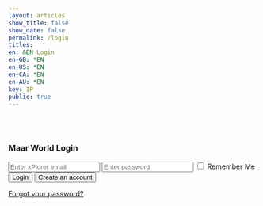 ```yaml
---
layout: articles
show_title: false
show_date: false
permalink: /login
titles:
en: &EN Login
en-GB: *EN
en-US: *EN
en-CA: *EN
en-AU: *EN
key: IP
public: true
---
```


<br><br>

<div class="form-container">
<h3 id="loginTitle">Maar World Login</h3>

<!-- Login Form (shown if no recovery token is present) -->
<form id="loginForm" class="contact-form">
    <input type="email" id="email" required placeholder="Enter xPlorer email" />
    <input type="password" id="password" required placeholder="Enter password" />
    <label>
        <input type="checkbox" id="rememberMe" /> Remember Me
    </label>
    <button type="submit">Login</button>
    <button type="button" id="createAccount" class="btn button--outline-primary button--circle">Create an account</button>
</form>

<!-- Reset Password Form (shown if recovery token is present) -->
<form id="resetPasswordForm" class="contact-form" style="display: none;">
    <input type="password" id="newPassword" required placeholder="Enter your new password" />
    <input type="password" id="confirmPassword" required placeholder="Confirm your new password" />
    <button type="submit">Reset Password</button>
</form>

<p id="message" style="color: red;"></p> <!-- For displaying server messages -->

<!-- Forgot password link -->
<p><a href="#" id="forgotPasswordLink">Forgot your password?</a></p>
</div>

<script>
document.addEventListener('DOMContentLoaded', function() {
    const messageElement = document.getElementById('message');
    const resetPasswordForm = document.getElementById('resetPasswordForm');
    const loginForm = document.getElementById('loginForm');
    const loginTitle = document.getElementById('loginTitle');

    // Redirect logged-in users to /voyage
    function checkUserLogin() {
        const token = localStorage.getItem('token');
        if (token) {
            console.log('User is already logged in. Redirecting to /voyage.');
            window.location.href = '/voyage';
        }
    }

    // Call the check function immediately to prevent rendering the login form for logged-in users.
    checkUserLogin();

    // Function to parse the URL hash and get the access token
    function parseHash() {
        const hash = window.location.hash.substring(1);  // Get everything after '#'
        const params = new URLSearchParams(hash);
        return {
            accessToken: params.get('access_token'),  // Get the access token from the URL
            type: params.get('type'),
        };
    }

    // Function to handle password reset with the backend
    async function handleResetPassword(accessToken) {
        const newPassword = document.getElementById('newPassword').value.trim();
        const confirmPassword = document.getElementById('confirmPassword').value.trim();

        if (newPassword !== confirmPassword) {
            messageElement.innerText = "Passwords do not match.";
            return;
        }

        try {
            // Send the accessToken and newPassword to the backend
            const response = await fetch('http://media.maar.world:3001/api/auth/reset-password', {
                method: 'POST',
                headers: {
                    'Content-Type': 'application/json',
                },
                body: JSON.stringify({
                    accessToken: accessToken,
                    newPassword: newPassword,
                }),
            });

            if (!response.ok) {
                const data = await response.json();
                throw new Error(data.message || 'Password reset failed');
            }

            messageElement.innerText = "Password reset successful! You can now log in with your new password.";
            messageElement.style.color = 'green';
            setTimeout(() => {
                window.location.href = '/login';
            }, 1500);
        } catch (error) {
            console.error('Password reset failed:', error);
            messageElement.innerText = error.message;
            messageElement.style.color = 'red';
        }
    }

    // Function to handle login
    async function loginUser(email, password) {
        try {
            const response = await fetch('http://media.maar.world:3001/api/auth/login', {
                method: 'POST',
                headers: { 'Content-Type': 'application/json' },
                body: JSON.stringify({ email, password })
            });

            if (!response.ok) {
                const data = await response.json();
                throw new Error(data.message || 'Login failed');
            }

            const data = await response.json();

            localStorage.setItem('token', data.token);
            localStorage.setItem('userId', data.userId);

            messageElement.innerText = "Login successful! Redirecting...";
            messageElement.style.color = 'green';

            setTimeout(() => {
                window.location.href = '/voyage';
            }, 1500);
        } catch (error) {
            console.error('Login failed:', error);
            messageElement.innerText = "Login failed. Please try again.";
            messageElement.style.color = 'red';
        }
    }

    function setupLoginForm() {
        loginForm.addEventListener('submit', function(event) {
            event.preventDefault();
            const email = document.getElementById('email').value.trim();
            const password = document.getElementById('password').value.trim();
            loginUser(email, password);
        });
    }

    function setupCreateAccountButton() {
        document.getElementById('createAccount').addEventListener('click', function() {
            window.location.href = '/register';
        });
    }

    async function handleForgotPassword() {
        const email = document.getElementById('email').value.trim();
        if (!email) {
            messageElement.innerText = "Please enter your email to reset the password.";
            return;
        }

        try {
            const response = await fetch('http://media.maar.world:3001/api/auth/forgot-password', {
                method: 'POST',
                headers: { 'Content-Type': 'application/json' },
                body: JSON.stringify({ email })
            });

            if (!response.ok) {
                const data = await response.json();
                throw new Error(data.message || 'Password reset failed');
            }

            messageElement.innerText = "Password reset email sent! Please check your inbox.";
            messageElement.style.color = 'green';
        } catch (error) {
            console.error('Password reset failed:', error);
            messageElement.innerText = "Password reset failed. Please try again.";
            messageElement.style.color = 'red';
        }
    }

    function setupForgotPasswordLink() {
        document.getElementById('forgotPasswordLink').addEventListener('click', function(event) {
            event.preventDefault();
            handleForgotPassword();
        });
    }

    function initializeForms() {
        setupLoginForm();
        setupCreateAccountButton();
        setupForgotPasswordLink();
    }

    function initializePage() {
        const { accessToken, type } = parseHash();

        if (type === 'recovery' && accessToken) {
            loginForm.style.display = 'none';
            resetPasswordForm.style.display = 'block';
            loginTitle.textContent = 'Reset Your Password';

            resetPasswordForm.addEventListener('submit', function(event) {
                event.preventDefault();
                handleResetPassword(accessToken);
            });
        } else {
            loginForm.style.display = 'block';
            resetPasswordForm.style.display = 'none';
        }

        initializeForms();
    }

    initializePage();
});
</script>
